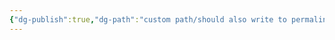```yaml
---
{"dg-publish":true,"dg-path":"custom path/should also write to permalink","permalink":"/custom-path/should-also-write-to-permalink/","dgPassFrontmatter":true,"noteIcon":""}
---
```


